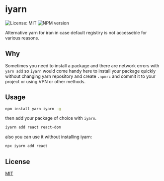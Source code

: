 # iyarn
![License: MIT](https://img.shields.io/badge/License-MIT-blue.svg)
![NPM version](https://img.shields.io/npm/v/iyarn?color=green)

Alternative yarn for iran in case default registiry is not accesseble for various reasons.

## Why
Sometimes you need to install a package and there are network errors with `yarn add` so `iyarn` would come handy here to install your package quickly without changing yarn repository and create `.npmrc` and commit it to your project or using VPN or other methods.

## Usage
```sh
npm install yarn iyarn -g
```
then add your package of choice with `iyarn`.
```sh
iyarn add react react-dom
```
also you can use it without installing iyarn:
```sh
npx iyarn add react
```

## License

[MIT](https://github.com/nishanths/license/blob/master/LICENSE)
